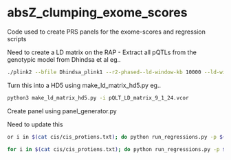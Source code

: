 # absZ_clumping_exome_scores
Code used to create PRS panels for the exome-scores and regression scripts

Need to create a LD matrix on the RAP - Extract all pQTLs from the genotypic model from Dhindsa et al   eg..
~~~bash
./plink2 --bfile Dhindsa_plink1 --r2-phased--ld-window-kb 10000 --ld-window-r2 0.01 --out Dhindsa_LD_matrix
~~~

Turn this into a HD5 using make_ld_matrix_hd5.py eg..
~~~bash
python3 make_ld_matrix_hd5.py -i pQLT_LD_matrix_9_1_24.vcor
~~~

Create panel using panel_generator.py 


Need to update this 

~~~bash
or i in $(cat cis/cis_protiens.txt); do python run_regressions.py -p ${i} -o cis_results/ -c prostate_inc -pheno pheno/ -cov UKBB_covar_witharray_relative_kept.txt -panel cis/ -v cis -r2 0.01 --plink cis_results/${i}/${i}_cis.sscore --sex 1; done
~~~

~~~bash
for i in $(cat cis/cis_protiens.txt); do python run_regressions.py -p ${i} -o cis_results/ -c prostate_inc -pheno pheno/ -cov UKBB_covar_witharray_relative_kept.txt -panel cis/ -v cis -r2 0.01 --plink cis_results/${i}/${i}_cis.sscore --sex 1; done
~~~